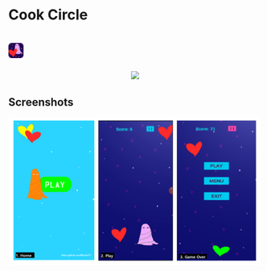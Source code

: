 # Cook Circle

# <img src="https://github.com/Monika171/Monster_Zapp/blob/master/Assets/Sprites/mons-icon.png" width="30">

<p align="center"> <img src="https://github.com/Monika171/Monster_Zapp/blob/master/screenshots/mons_zapp.gif" height=450> </p>
  
  
## Screenshots

<p align="center"> <img src="https://github.com/Monika171/Monster_Zapp/blob/master/screenshots/screenshots.png" width=500> </p>
